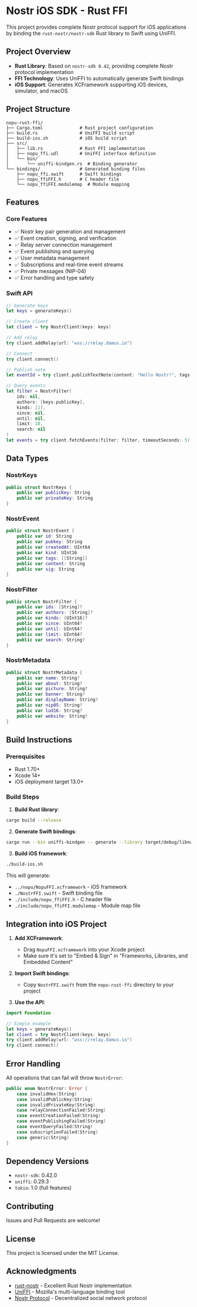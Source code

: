 # Nostr iOS SDK - Rust FFI

This project provides complete Nostr protocol support for iOS applications by binding the `rust-nostr/nostr-sdk` Rust library to Swift using UniFFI.

## Project Overview

- **Rust Library**: Based on `nostr-sdk 0.42`, providing complete Nostr protocol implementation
- **FFI Technology**: Uses UniFFI to automatically generate Swift bindings
- **iOS Support**: Generates XCFramework supporting iOS devices, simulator, and macOS

## Project Structure

```
nopu-rust-ffi/
├── Cargo.toml              # Rust project configuration
├── build.rs                # UniFFI build script
├── build-ios.sh            # iOS build script
├── src/
│   ├── lib.rs              # Rust FFI implementation
│   ├── nopu_ffi.udl        # UniFFI interface definition
│   └── bin/
│       └── uniffi-bindgen.rs  # Binding generator
└── bindings/               # Generated binding files
    ├── nopu_ffi.swift      # Swift bindings
    ├── nopu_ffiFFI.h       # C header file
    └── nopu_ffiFFI.modulemap  # Module mapping
```

## Features

### Core Features
- ✅ Nostr key pair generation and management
- ✅ Event creation, signing, and verification
- ✅ Relay server connection management
- ✅ Event publishing and querying
- ✅ User metadata management
- ✅ Subscriptions and real-time event streams
- ✅ Private messages (NIP-04)
- ✅ Error handling and type safety

### Swift API

```swift
// Generate keys
let keys = generateKeys()

// Create client
let client = try NostrClient(keys: keys)

// Add relay
try client.addRelay(url: "wss://relay.damus.io")

// Connect
try client.connect()

// Publish note
let eventId = try client.publishTextNote(content: "Hello Nostr!", tags: nil)

// Query events
let filter = NostrFilter(
    ids: nil,
    authors: [keys.publicKey],
    kinds: [1],
    since: nil,
    until: nil,
    limit: 10,
    search: nil
)
let events = try client.fetchEvents(filter: filter, timeoutSeconds: 5)
```

## Data Types

### NostrKeys
```swift
public struct NostrKeys {
    public var publicKey: String
    public var privateKey: String
}
```

### NostrEvent
```swift
public struct NostrEvent {
    public var id: String
    public var pubkey: String
    public var createdAt: UInt64
    public var kind: UInt16
    public var tags: [[String]]
    public var content: String
    public var sig: String
}
```

### NostrFilter
```swift
public struct NostrFilter {
    public var ids: [String]?
    public var authors: [String]?
    public var kinds: [UInt16]?
    public var since: UInt64?
    public var until: UInt64?
    public var limit: UInt64?
    public var search: String?
}
```

### NostrMetadata
```swift
public struct NostrMetadata {
    public var name: String?
    public var about: String?
    public var picture: String?
    public var banner: String?
    public var displayName: String?
    public var nip05: String?
    public var lud16: String?
    public var website: String?
}
```

## Build Instructions

### Prerequisites
- Rust 1.70+
- Xcode 14+
- iOS deployment target 13.0+

### Build Steps

1. **Build Rust library**:
```bash
cargo build --release
```

2. **Generate Swift bindings**:
```bash
cargo run --bin uniffi-bindgen -- generate --library target/debug/libnopu_rust_ffi.dylib --language swift --out-dir bindings
```

3. **Build iOS framework**:
```bash
./build-ios.sh
```

This will generate:
- `../nopu/NopuFFI.xcframework` - iOS framework
- `./NostrFFI.swift` - Swift binding file
- `./include/nopu_ffiFFI.h` - C header file
- `./include/nopu_ffiFFI.modulemap` - Module map file

## Integration into iOS Project

1. **Add XCFramework**:
   - Drag `NopuFFI.xcframework` into your Xcode project
   - Make sure it's set to "Embed & Sign" in "Frameworks, Libraries, and Embedded Content"

2. **Import Swift bindings**:
   - Copy `NostrFFI.swift` from the `nopu-rust-ffi` directory to your project

3. **Use the API**:
```swift
import Foundation

// Simple example
let keys = generateKeys()
let client = try NostrClient(keys: keys)
try client.addRelay(url: "wss://relay.damus.io")
try client.connect()
```

## Error Handling

All operations that can fail will throw `NostrError`:

```swift
public enum NostrError: Error {
    case invalidHex(String)
    case invalidPublicKey(String)
    case invalidPrivateKey(String)
    case relayConnectionFailed(String)
    case eventCreationFailed(String)
    case eventPublishingFailed(String)
    case eventQueryFailed(String)
    case subscriptionFailed(String)
    case generic(String)
}
```

## Dependency Versions

- `nostr-sdk`: 0.42.0
- `uniffi`: 0.29.3
- `tokio`: 1.0 (full features)

## Contributing

Issues and Pull Requests are welcome!

## License

This project is licensed under the MIT License.

## Acknowledgments

- [rust-nostr](https://github.com/rust-nostr/nostr) - Excellent Rust Nostr implementation
- [UniFFI](https://mozilla.github.io/uniffi-rs/) - Mozilla's multi-language binding tool
- [Nostr Protocol](https://github.com/nostr-protocol/nostr) - Decentralized social network protocol 